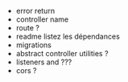 * error return
* controller name
* route ?
* readme listez les dépendances
* migrations
* abstract controller utilities ?
* listeners and ???
* cors ?

